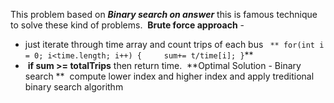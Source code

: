 This problem based on ***Binary search on answer*** this is famous technique to solve these kind of problems.
​
**Brute force approach** -
* just iterate through time array and count trips of each bus `
** for(int i = 0; i<time.length; i++)
{     sum+= t/time[i]; }`**
*  **if sum >= totalTrips** then return time.
​
​
**Optimal Solution - Binary search **
​
compute lower index and higher index and apply treditional binary search algorithm
​